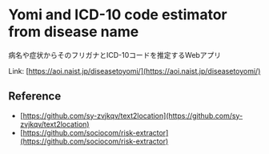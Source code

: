 # Yomi and ICD-10 code estimator from disease name

病名や症状からそのフリガナとICD-10コードを推定するWebアプリ

Link: [https://aoi.naist.jp/diseasetoyomi/](https://aoi.naist.jp/diseasetoyomi/)

## Reference

- [https://github.com/sy-zvjkqv/text2location](https://github.com/sy-zvjkqv/text2location)
- [https://github.com/sociocom/risk-extractor](https://github.com/sociocom/risk-extractor)
